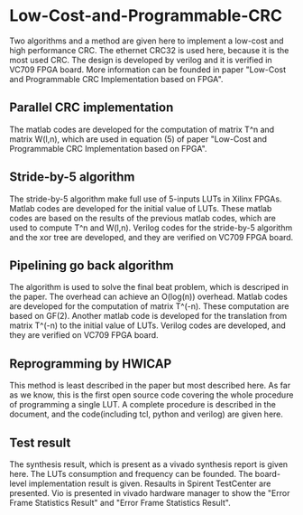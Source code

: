 # Low-Cost-and-Programmable-CRC

Two algorithms and a method are given here to implement a low-cost and high performance CRC. The ethernet CRC32 is used here, because it is the most used CRC. The design is developed by verilog and it is verified in VC709 FPGA board. More information can be founded in paper "Low-Cost and Programmable CRC Implementation based on FPGA".

## Parallel CRC implementation
The matlab codes are developed for the computation of matrix T^n and matrix W(l,n), which are used in equation (5) of paper "Low-Cost and Programmable CRC Implementation based on FPGA".

## Stride-by-5 algorithm
The stride-by-5 algorithm make full use of 5-inputs LUTs in Xilinx FPGAs. Matlab codes are developed for the initial value of LUTs. These matlab codes are based on the results of the previous matlab codes, which are used to compute T^n and W(l,n). Verilog codes for the stride-by-5 algorithm and the xor tree are developed, and they are verified on VC709 FPGA board.

## Pipelining go back algorithm
The algorithm is used to solve the final beat problem, which is descriped in the paper. The overhead can achieve an O(log(n)) overhead. Matlab codes are developed for the computation of matrix T^(-n). These computation are based on GF(2). Another matlab code is developed for the translation from matrix T^(-n) to the initial value of LUTs. Verilog codes are developed, and they are verified on VC709 FPGA board.

## Reprogramming by HWICAP
This method is least described in the paper but most described here. As far as we know, this is the
first open source code covering the whole procedure of programming a single LUT. A complete procedure is described in the document, and the code(including tcl, python and verilog) are given here.

## Test result
The synthesis result, which is present as a vivado synthesis report is given here. The LUTs consumption and frequency can be founded.
The board-level implementation result is given. Resaults in Spirent TestCenter are presented. Vio is presented in vivado hardware manager to show the "Error Frame Statistics Result" and "Error Frame Statistics Result".
